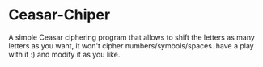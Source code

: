 # Ceasar-Chiper
A simple Ceasar ciphering program that allows to shift the letters as many letters as you want, it won't cipher numbers/symbols/spaces. have a play with it :) and modify it as you like.
